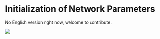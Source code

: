 ﻿# Initialization of Network Parameters

No English version right now, welcome to contribute.

<a href="https://gitee.com/mindspore/docs/blob/master/docs/programming_guide/source_en/initializer.md" target="_blank"><img src="https://gitee.com/mindspore/docs/raw/master/resource/_static/logo_source.png"></a>